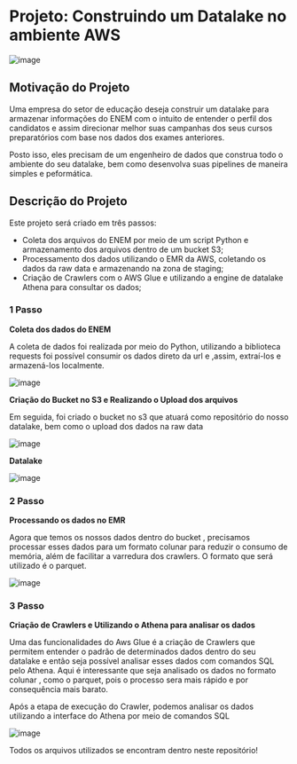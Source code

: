# Projeto: Construindo um Datalake no ambiente AWS

![image](https://user-images.githubusercontent.com/89877903/177229848-c75bfcb4-36f0-4249-a9ba-9f75bc347485.png)


## Motivação do Projeto

Uma empresa do setor de educação deseja construir um datalake para armazenar informações do ENEM com o intuito de entender o perfil dos candidatos e assim direcionar melhor suas campanhas dos seus cursos preparatórios com base nos dados dos exames anteriores. 

Posto isso, eles precisam de um engenheiro de dados que construa todo o ambiente do seu datalake, bem como desenvolva suas pipelines de maneira simples e peformática. 

## Descrição do Projeto 

Este projeto será criado em três passos:
  * Coleta dos arquivos do ENEM por meio de um script Python e armazenamento dos arquivos dentro de um bucket S3; 
  * Processamento dos dados utilizando o EMR da AWS, coletando os dados da raw data e armazenando na zona de staging;
  * Criação de Crawlers com o AWS Glue e utilizando a engine de datalake Athena para consultar os dados; 

### 1 Passo 

**Coleta dos dados do ENEM**

A coleta de dados foi realizada por meio do Python, utilizando a biblioteca requests foi possível consumir os dados direto da url e ,assim, extraí-los e armazená-los localmente. 

![image](https://user-images.githubusercontent.com/89877903/177228283-d01ccba8-61be-4b03-a57a-963aa761b15f.png)

**Criação do Bucket no S3 e Realizando o Upload dos arquivos**

Em seguida, foi criado o bucket no s3 que atuará como repositório do nosso datalake, bem como o upload dos dados na raw data

![image](https://user-images.githubusercontent.com/89877903/177228747-86c93dbd-d1e0-4218-8d63-7acf40968fd5.png)

**Datalake** 

![image](https://user-images.githubusercontent.com/89877903/177231114-6351b657-b8d9-4459-ac7f-60961f28467f.png)



### 2 Passo 

**Processando os dados no EMR**

Agora que temos os nossos dados dentro do bucket , precisamos processar esses dados para um formato colunar para reduzir o consumo de memória, além de facilitar a varredura dos crawlers. O formato que será utilizado é o parquet. 

![image](https://user-images.githubusercontent.com/89877903/177229089-910bfd77-60e7-47dc-843c-33f5e52a3779.png)

### 3 Passo 

**Criação de Crawlers e Utilizando o Athena para analisar os dados**

Uma das funcionalidades do Aws Glue é a criação de Crawlers que permitem entender o padrão de determinados dados dentro do seu datalake e então seja possível analisar esses dados com comandos SQL pelo Athena. Aqui é interessante que seja analisado os dados no formato colunar , como o parquet, pois o processo sera mais rápido e por consequência mais barato. 

Após a etapa de execução do Crawler, podemos analisar os dados utilizando a interface do Athena por meio de comandos SQL

![image](https://user-images.githubusercontent.com/89877903/177229508-d1831df1-4600-4f40-ad37-6a396c944837.png)

Todos os arquivos utilizados se encontram dentro neste repositório!





